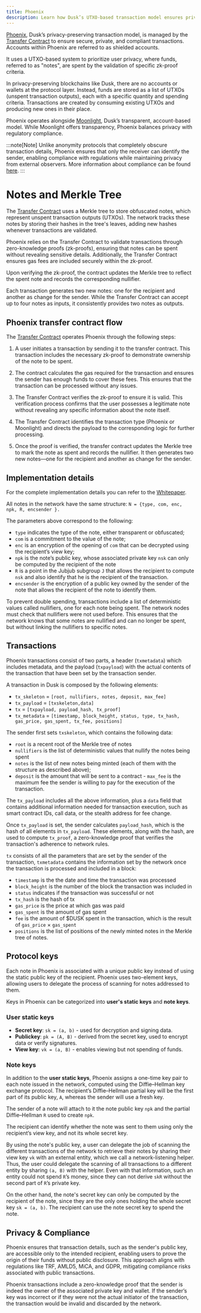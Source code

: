 ```yaml
---
title: Phoenix
description: Learn how Dusk’s UTXO-based transaction model ensures privacy and compliance.
---
```


<a href="https://github.com/dusk-network/phoenix/blob/master/docs/v2/protocol.pdf" target="_blank">Phoenix</a>, Dusk’s privacy-preserving transaction model, is managed by the [Transfer Contract](/learn/deep-dive/transaction_models/transactions) to ensure secure, private, and compliant transactions. Accounts within Phoenix are referred to as shielded accounts.

It uses a UTXO-based system to prioritize user privacy, where funds, referred to as "notes", are spent by the validation of specific zk-proof criteria.

In privacy-preserving blockchains like Dusk, there are no accounts or wallets at the protocol layer. Instead, funds are stored as a list of UTXOs (unspent transaction outputs), each with a specific quantity and spending criteria. Transactions are created by consuming existing UTXOs and producing new ones in their place.

Phoenix operates alongside [Moonlight](/learn/deep-dive/transaction_models/moonlight), Dusk’s transparent, account-based model. While Moonlight offers transparency, Phoenix balances privacy with regulatory compliance. 


:::note[Note]
Unlike anonymity protocols that completely obscure transaction details, Phoenix ensures that only the receiver can identify the sender, enabling compliance with regulations while maintaining privacy from external observers. More information about compliance can be found [here](#privacy--compliance).
:::


# Notes and Merkle Tree

The [Transfer Contract](/learn/deep-dive/transaction_models/transactions) uses a Merkle tree to store obfuscated notes, which represent unspent transaction outputs (UTXOs). The network tracks these notes by storing their hashes in the tree's leaves, adding new hashes whenever transactions are validated.

Phoenix relies on the Transfer Contract to validate transactions through zero-knowledge proofs (zk-proofs), ensuring that notes can be spent without revealing sensitive details. 
Additionally, the Transfer Contract ensures gas fees are included securely within the zk-proof.

Upon verifying the zk-proof, the contract updates the Merkle tree to reflect the spent note and records the corresponding nullifier.

Each transaction generates two new notes: one for the recipient and another as change for the sender. While the Transfer Contract can accept up to four notes as inputs, it consistently provides two notes as outputs.

## Phoenix transfer contract flow

The [Transfer Contract](/learn/deep-dive/transaction_models/transactions) operates Phoenix through the following steps:

1) A user initiates a transaction by sending it to the transfer contract. This transaction includes the necessary zk-proof to demonstrate ownership of the note to be spent.

2) The contract calculates the gas required for the transaction and ensures the sender has enough funds to cover these fees. This ensures that the transaction can be processed without any issues.

3) The Transfer Contract verifies the zk-proof to ensure it is valid. This verification process confirms that the user possesses a legitimate note without revealing any specific information about the note itself.

4) The Transfer Contract identifies the transaction type (Phoenix or Moonlight) and directs the payload to the corresponding logic for further processing.

5) Once the proof is verified, the transfer contract updates the Merkle tree to mark the note as spent and records the nullifier. It then generates two new notes—one for the recipient and another as change for the sender.

## Implementation details

For the complete implementation details you can refer to the [Whitepaper](https://dusk-cms.ams3.digitaloceanspaces.com/Dusk_Whitepaper_2024_4db72f92a1.pdf).

All notes in the network have the same structure:
`N = {type, com, enc, npk, R, encsender }.`

The parameters above correspond to the following:
- `type` indicates the type of the note, either transparent or obfuscated;
- `com` is a commitment to the value of the note; 
- `enc` is an encryption of the opening of `com` that can be decrypted using the recipient’s view key; 
- `npk` is the note’s public key, whose associated private key `nsk` can only be computed by the recipient of the note
- `R` is a point in the Jubjub subgroup `J` that allows the recipient to compute `nsk` and also identify that he is the recipient of the transaction. 
- `encsender` is the encryption of a public key owned by the sender of the note that allows the recipient of the note to identify them.

To prevent double spending, transactions include a list of deterministic values called nullifiers, one for each note being spent. The network nodes must check that nullifiers were not used before. This ensures that the network knows that some notes are nullified and can no longer be spent, but without linking the nullifiers to specific notes.

## Transactions

Phoenix transactions consist of two parts, a header (`txmetadata`) which includes metadata, and the payload (`txpayload`) with the actual contents of the transaction that have been set by the transaction sender.

A transaction in Dusk is composed by the following elements:
- `tx_skeleton` = `[root, nullifiers, notes, deposit, max_fee]`
- `tx_payload` = `[txskeleton,data]`
- `tx` = `[txpayload, payload_hash, tx_proof]`
- `tx_metadata` = `[timestamp, block_height, status, type, tx_hash, gas_price, gas_spent, tx_fee, positions]`

The sender first sets `txskeleton`, which contains the following data:
- `root` is a recent root of the Merkle tree of notes
- `nullifiers` is the list of deterministic values that nullify the notes being spent
- `notes` is the list of new notes being minted (each of them with the structure as described above);
- `deposit` is the amount that will be sent to a contract - `max_fee` is the maximum fee the sender is willing to pay for the execution of the transaction.

The `tx_payload` includes all the above information, plus a `data` field that contains additional information needed for transaction execution, such as smart contract IDs, call data, or the stealth address for fee change.

Once `tx_payload` is set, the sender calculates `payload_hash`, which is the hash of all elements in `tx_payload`. These elements, along with the hash, are used to compute `tx_proof`, a zero-knowledge proof that verifies the transaction's adherence to network rules.

`tx` consists of all the parameters that are set by the sender of the transaction, `txmetadata` contains the information set by the network once the transaction is processed and included in a block: 
- `timestamp` is the the date and time the transaction was processed
- `block_height` is the number of the block the transaction was included in
- `status` indicates if the transaction was successful or not
- `tx_hash` is the hash of tx
- `gas_price` is the price at which gas was paid
- `gas_spent` is the amount of gas spent
- `fee` is the amount of $DUSK spent in the transaction, which is the result of `gas_price` × `gas_spent`
- `positions` is the list of positions of the newly minted notes in the Merkle tree of notes.

## Protocol keys

Each note in Phoenix is associated with a unique public key instead of using the static public key of the recipient. Phoenix uses two-element keys, allowing users to delegate the process of scanning for notes addressed to them.

Keys in Phoenix can be categorized into **user's static keys** and **note keys**.

### User static keys

- **Secret key**: `sk = (a, b)` - used for decryption and signing data.
- **Publickey**: `pk = (A, B)` - derived from the secret key, used to encrypt data or verify signatures.
- **View key**: `vk = (a, B)` - enables viewing but not spending of funds.

### Note keys

In addition to the **user static keys**, Phoenix assigns a one-time key pair to each note issued in the network, computed using the Diffie–Hellman key exchange protocol. The recipient’s Diffie–Hellman partial key will be the first part of its public key, `A`, whereas the sender will use a fresh key.

The sender of a note will attach to it the note public key `npk` and the partial Diffie–Hellman `R` used to create `npk`.

The recipient can identify whether the note was sent to them using only the recipient’s view key, and not its whole secret key.

By using the note's public key, a user can delegate the job of scanning the different transactions of the network to retrieve their notes by sharing their view key `vk` with an external entity, which we call a network-listening helper. Thus, the user could delegate the scanning of all transactions to a different entity by sharing `(a, B)` with the helper. Even with that information, such an entity could not spend `R`’s money, since they can not derive `skR` without the second part of `R`’s private key.
 
On the other hand, the note's secret key can only be computed by the recipient of the note, since they are the only ones holding the whole secret key `sk = (a, b)`. The recipient can use the note secret key to spend the note.

## Privacy & Compliance

Phoenix ensures that transaction details, such as the sender's public key, are accessible only to the intended recipient, enabling users to prove the origin of their funds without public disclosure. This approach aligns with regulations like TRF, AMLD5, MiCA, and GDPR, mitigating compliance risks associated with public transactions.

Phoenix transactions include a zero-knowledge proof that the sender is indeed the owner of the associated private key and wallet. If the sender’s key was incorrect or if they were not the actual initiator of the transaction, the transaction would be invalid and discarded by the network.
